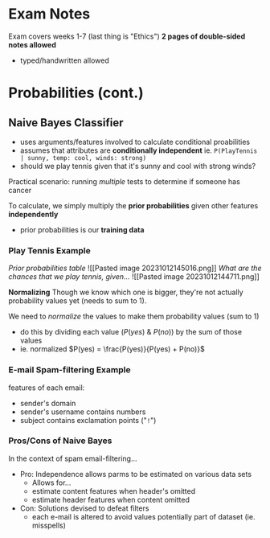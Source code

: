 # Exam Notes
Exam covers weeks 1-7 (last thing is "Ethics")
**2 pages of double-sided notes allowed**
- typed/handwritten allowed

# Probabilities (cont.)
## Naive Bayes Classifier
- uses arguments/features involved to calculate conditional proabilities
- assumes that attributes are **conditionally independent**
ie. `P(PlayTennis | sunny, temp: cool, winds: strong)`
- should we play tennis given that it's sunny and cool with strong winds?

Practical scenario: running *multiple* tests to determine if someone has cancer

To calculate, we simply multiply the **prior probabilities** given other features **independently**
- prior probabilities is our **training data**
### Play Tennis Example
*Prior probabilities table*
![[Pasted image 20231012145016.png]]
*What are the chances that we play tennis, given...*
![[Pasted image 20231012144711.png]]

**Normalizing**
Though we know which one is bigger, they're not actually probability values yet (needs to sum to 1).

We need to *normalize* the values to make them probability values (sum to 1)
- do this by dividing each value ($P(yes)$ & $P(no)$) by the sum of those values
- ie. normalized $P(yes) = \frac{P(yes)}{P(yes) + P(no)}$

### E-mail Spam-filtering Example
features of each email:
- sender's domain
- sender's username contains numbers
- subject contains exclamation points ("`!`")

### Pros/Cons of Naive Bayes
In the context of spam email-filtering...
- Pro: Independence allows parms to be estimated on various data sets
	- Allows for...
	- estimate content features when header's omitted
	- estimate header features when content omitted
- Con: Solutions devised to defeat filters
	- each e-mail is altered to avoid values potentially part of dataset (ie. misspells)